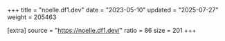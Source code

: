 +++
title = "noelle.df1.dev"
date = "2023-05-10"
updated = "2025-07-27"
weight = 205463

[extra]
source = "https://noelle.df1.dev/"
ratio = 86
size = 201
+++

